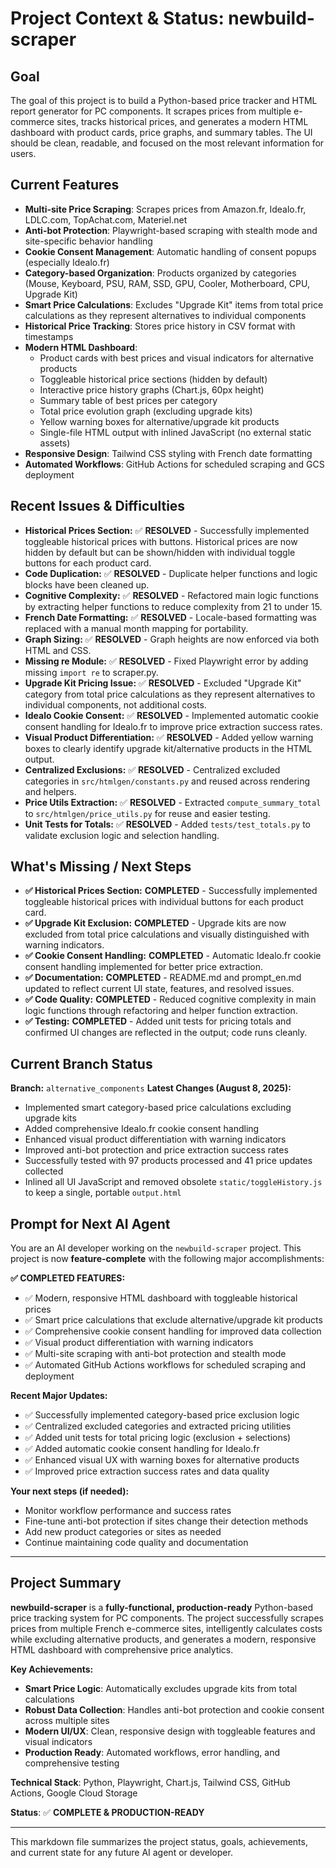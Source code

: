 # Project Context & Status: newbuild-scraper

## Goal
The goal of this project is to build a Python-based price tracker and HTML report generator for PC components. It scrapes prices from multiple e-commerce sites, tracks historical prices, and generates a modern HTML dashboard with product cards, price graphs, and summary tables. The UI should be clean, readable, and focused on the most relevant information for users.

## Current Features
- **Multi-site Price Scraping**: Scrapes prices from Amazon.fr, Idealo.fr, LDLC.com, TopAchat.com, Materiel.net
- **Anti-bot Protection**: Playwright-based scraping with stealth mode and site-specific behavior handling
- **Cookie Consent Management**: Automatic handling of consent popups (especially Idealo.fr)
- **Category-based Organization**: Products organized by categories (Mouse, Keyboard, PSU, RAM, SSD, GPU, Cooler, Motherboard, CPU, Upgrade Kit)
- **Smart Price Calculations**: Excludes "Upgrade Kit" items from total price calculations as they represent alternatives to individual components
- **Historical Price Tracking**: Stores price history in CSV format with timestamps
- **Modern HTML Dashboard**:
  - Product cards with best prices and visual indicators for alternative products
  - Toggleable historical price sections (hidden by default)
  - Interactive price history graphs (Chart.js, 60px height)
  - Summary table of best prices per category
  - Total price evolution graph (excluding upgrade kits)
  - Yellow warning boxes for alternative/upgrade kit products
  - Single-file HTML output with inlined JavaScript (no external static assets)
- **Responsive Design**: Tailwind CSS styling with French date formatting
- **Automated Workflows**: GitHub Actions for scheduled scraping and GCS deployment

## Recent Issues & Difficulties

- **Historical Prices Section:** ✅ **RESOLVED** - Successfully implemented toggleable historical prices with buttons. Historical prices are now hidden by default but can be shown/hidden with individual toggle buttons for each product card.
- **Code Duplication:** ✅ **RESOLVED** - Duplicate helper functions and logic blocks have been cleaned up.
- **Cognitive Complexity:** ✅ **RESOLVED** - Refactored main logic functions by extracting helper functions to reduce complexity from 21 to under 15.
- **French Date Formatting:** ✅ **RESOLVED** - Locale-based formatting was replaced with a manual month mapping for portability.
- **Graph Sizing:** ✅ **RESOLVED** - Graph heights are now enforced via both HTML and CSS.
- **Missing re Module:** ✅ **RESOLVED** - Fixed Playwright error by adding missing `import re` to scraper.py.
- **Upgrade Kit Pricing Issue:** ✅ **RESOLVED** - Excluded "Upgrade Kit" category from total price calculations as they represent alternatives to individual components, not additional costs.
- **Idealo Cookie Consent:** ✅ **RESOLVED** - Implemented automatic cookie consent handling for Idealo.fr to improve price extraction success rates.
- **Visual Product Differentiation:** ✅ **RESOLVED** - Added yellow warning boxes to clearly identify upgrade kit/alternative products in the HTML output.
- **Centralized Exclusions:** ✅ **RESOLVED** - Centralized excluded categories in `src/htmlgen/constants.py` and reused across rendering and helpers.
- **Price Utils Extraction:** ✅ **RESOLVED** - Extracted `compute_summary_total` to `src/htmlgen/price_utils.py` for reuse and easier testing.
- **Unit Tests for Totals:** ✅ **RESOLVED** - Added `tests/test_totals.py` to validate exclusion logic and selection handling.

## What's Missing / Next Steps

- **✅ Historical Prices Section:** **COMPLETED** - Successfully implemented toggleable historical prices with individual buttons for each product card.
- **✅ Upgrade Kit Exclusion:** **COMPLETED** - Upgrade kits are now excluded from total price calculations and visually distinguished with warning indicators.
- **✅ Cookie Consent Handling:** **COMPLETED** - Automatic Idealo.fr cookie consent handling implemented for better price extraction.
- **✅ Documentation:** **COMPLETED** - README.md and prompt_en.md updated to reflect current UI state, features, and resolved issues.
- **✅ Code Quality:** **COMPLETED** - Reduced cognitive complexity in main logic functions through refactoring and helper function extraction.
- **✅ Testing:** **COMPLETED** - Added unit tests for pricing totals and confirmed UI changes are reflected in the output; code runs cleanly.

## Current Branch Status

**Branch:** `alternative_components`
**Latest Changes (August 8, 2025):**

- Implemented smart category-based price calculations excluding upgrade kits
- Added comprehensive Idealo.fr cookie consent handling
- Enhanced visual product differentiation with warning indicators
- Improved anti-bot protection and price extraction success rates
- Successfully tested with 97 products processed and 41 price updates collected
- Inlined all UI JavaScript and removed obsolete `static/toggleHistory.js` to keep a single, portable `output.html`

## Prompt for Next AI Agent

You are an AI developer working on the `newbuild-scraper` project. This project is now **feature-complete** with the following major accomplishments:

**✅ COMPLETED FEATURES:**

- ✅ Modern, responsive HTML dashboard with toggleable historical prices
- ✅ Smart price calculations that exclude alternative/upgrade kit products
- ✅ Comprehensive cookie consent handling for improved data collection
- ✅ Visual product differentiation with warning indicators
- ✅ Multi-site scraping with anti-bot protection and stealth mode
- ✅ Automated GitHub Actions workflows for scheduled scraping and deployment

**Recent Major Updates:**

- ✅ Successfully implemented category-based price exclusion logic
- ✅ Centralized excluded categories and extracted pricing utilities
- ✅ Added unit tests for total pricing logic (exclusion + selections)
- ✅ Added automatic cookie consent handling for Idealo.fr
- ✅ Enhanced visual UX with warning boxes for alternative products
- ✅ Improved price extraction success rates and data quality

**Your next steps (if needed):**

- Monitor workflow performance and success rates
- Fine-tune anti-bot protection if sites change their detection methods
- Add new product categories or sites as needed
- Continue maintaining code quality and documentation

---

## Project Summary

**newbuild-scraper** is a **fully-functional, production-ready** Python-based price tracking system for PC components. The project successfully scrapes prices from multiple French e-commerce sites, intelligently calculates costs while excluding alternative products, and generates a modern, responsive HTML dashboard with comprehensive price analytics.

**Key Achievements:**

- **Smart Price Logic**: Automatically excludes upgrade kits from total calculations
- **Robust Data Collection**: Handles anti-bot protection and cookie consent across multiple sites
- **Modern UI/UX**: Clean, responsive design with toggleable features and visual indicators
- **Production Ready**: Automated workflows, error handling, and comprehensive testing

**Technical Stack**: Python, Playwright, Chart.js, Tailwind CSS, GitHub Actions, Google Cloud Storage

**Status**: ✅ **COMPLETE & PRODUCTION-READY**

---

This markdown file summarizes the project status, goals, achievements, and current state for any future AI agent or developer.
